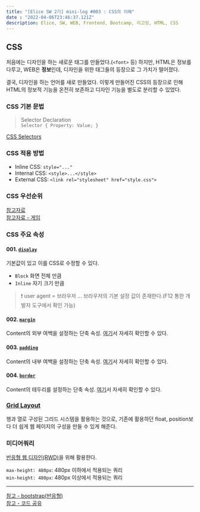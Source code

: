 ```yaml
---
title: "[Elice SW 2기] mini-log #003 : CSS의 이해"
date : "2022-04-06T23:46:37.121Z"
description: Elice, SW, WEB, Frontend, Bootcamp, 이고잉, HTML, CSS
---
```


## CSS
처음에는 디자인을 하는 새로운 태그를 만들었다.(`<font>` 등) 하지만, HTML은 정보를 다루고, WEB은 **정보**인데, 디자인을 위한 태그들의 등장으로 그 가치가 떨어졌다.

결국, 디자인을 하는 언어를 새로 만들었다. 이렇게 만들어진 CSS의 등장으로 인해 HTML의 정보적 기능을 온전히 보존하고 디자인 기능을 별도로 분리할 수 있었다.

### CSS 기본 문법
> Selector Declaration<br />
> `Selector { Property: Value; }`

[CSS Selectors](https://www.w3schools.com/css/css_selectors.asp)

### CSS 적용 방법
- Inline CSS: `style="..."`<br />
- Internal CSS: `<style>...</style>`<br />
- External CSS: `<link rel="stylesheet" href="style.css">`

### CSS 우선순위
[참고자료](https://stuffandnonsense.co.uk/archives/css_specificity_wars.html)<br />
[참고자료 - 게임](https://flukeout.github.io/)

### CSS 주요 속성
#### 001. [`display`](https://www.w3schools.com/cssref/pr_class_display.asp)
기본값이 있고 이를 CSS로 수정할 수 있다.
- `Block` 화면 전체 만큼
- `Inline` 자기 크기 만큼

> ❗ user agent = 브라우저 ... 브라우저의 기본 설정 값이 존재한다.(F12 통한 개발자 도구에서 확인 가능)

#### 002. [`margin`](https://www.w3schools.com/cssref/pr_margin.asp)
Content의 외부 여백을 설정하는 단축 속성. [여기](https://www.w3schools.com/css/css_margin.asp)서 자세히 확인할 수 있다.

#### 003. [`padding`](http://w3schools.com/cssref/pr_margin.asp)
Content의 내부 여백을 설정하는 단축 속성. [여기](https://www.w3schools.com/css/css_padding.asp)서 자세히 확인할 수 있다.

#### 004. [`border`](https://www.w3schools.com/cssref/pr_border.asp)
Content의 테두리를 설정하는 단축 속성. [여기](https://www.w3schools.com/css/css_border.asp)서 자세히 확인할 수 있다.

### [Grid Layout](https://www.w3schools.com/css/css_grid.asp)
행과 열로 구성된 그리드 시스템을 활용하는 것으로, 기존에 활용하던 float, position보다 더 쉽게 웹 페이지의 구성을 만들 수 있게 해준다.

### 미디어쿼리
[반응형 웹 디자인(RWD)](https://www.w3schools.com/css/css_rwd_intro.asp)을 위해 활용한다.

`max-height: 480px`: 480px 이하에서 적용되는 쿼리<br />
`min-height: 480px`: 480px 이상에서 적용되는 쿼리

<hr />

[참고 - bootstrap(반응형)](https://getbootstrap.com/)<br />
[참고 - 코드 공유](https://jsbin.com/?html,css,output)